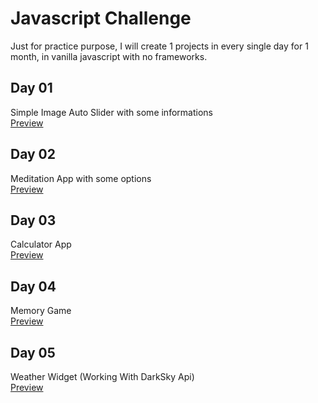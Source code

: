 # Javascript Challenge

Just for practice purpose, I will create 1 projects in every single day for 1 month, in vanilla javascript with no frameworks.

## Day 01

Simple Image Auto Slider with some informations<br>
[Preview](https://logovski.github.io/30-days-30-Javascript-Projects/Day%2001%20-%20Image%20Slider/)

## Day 02

Meditation App with some options<br>
[Preview](https://logovski.github.io/30-days-30-Javascript-Projects/Day%2002%20-%20Meditation%20App/)

## Day 03

Calculator App<br>
[Preview](https://logovski.github.io/30-days-30-Javascript-Projects/Day%2003%20-%20Weather%20App/)

## Day 04

Memory Game<br>
[Preview](https://logovski.github.io/30-days-30-Javascript-Projects/Day%2004%20-%20Memory%20Game/)

## Day 05

Weather Widget (Working With DarkSky Api)<br>
[Preview](https://logovski.github.io/30-days-30-Javascript-Projects/Day%2005%20-%20Weather%20Widget/)
